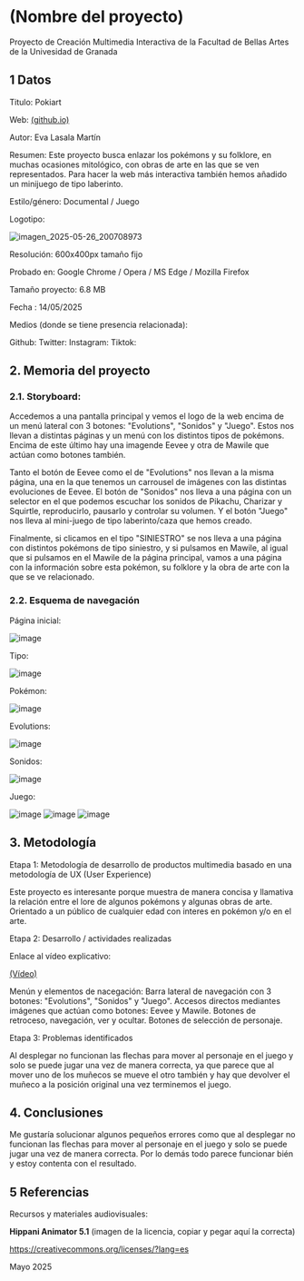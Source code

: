 # (Nombre del proyecto)
Proyecto de Creación Multimedia Interactiva de la Facultad de Bellas Artes de la Univesidad de Granada

## 1 Datos
Titulo: Pokiart

Web: [(github.io)](https://evalm04.github.io/)

Autor: Eva Lasala Martín

Resumen: Este proyecto busca enlazar los pokémons y su folklore, en muchas ocasiones mitológico, con obras de arte en las que se ven representados. Para hacer la web más interactiva también hemos añadido un minijuego de tipo laberinto.

Estilo/género: Documental / Juego

Logotipo:

![imagen_2025-05-26_200708973](https://github.com/user-attachments/assets/a82491f9-f094-4641-9fda-d606d5e446d2)

Resolución: 600x400px tamaño fijo

Probado en: Google Chrome / Opera / MS Edge / Mozilla Firefox

Tamaño proyecto: 6.8 MB

Fecha : 14/05/2025

Medios (donde se tiene presencia relacionada):

Github:
Twitter:
Instagram:
Tiktok:

## 2. Memoria del proyecto
### 2.1. Storyboard:
Accedemos a una pantalla principal y vemos el logo de la web encima de un menú lateral con 3 botones: "Evolutions", "Sonidos" y "Juego". Estos nos llevan a distintas páginas y un menú con los distintos tipos de pokémons. Encima de este último hay una imagende Eevee y otra de Mawile que actúan como botones también.

Tanto el botón de Eevee como el de "Evolutions" nos llevan a la misma página, una en la que tenemos un carrousel de imágenes con las distintas evoluciones de Eevee.
El botón de "Sonidos" nos lleva a una página con un selector en el que podemos escuchar los sonidos de Pikachu, Charizar y Squirtle, reproducirlo, pausarlo y controlar su volumen.
Y el botón "Juego" nos lleva al mini-juego de tipo laberinto/caza que hemos creado.

Finalmente, si clicamos en el tipo "SINIESTRO" se nos lleva a una página con distintos pokémons de tipo siniestro, y si pulsamos en Mawile, al igual que si pulsamos en el Mawile de la página principal, vamos a una página con la información sobre esta pokémon, su folklore y la obra de arte con la que se ve relacionado.

### 2.2. Esquema de navegación
Página inicial:

![image](https://github.com/user-attachments/assets/a9e9fc24-839d-4c90-8a34-cdb007bd4923)

Tipo:

![image](https://github.com/user-attachments/assets/2be2dba9-b478-4d96-9c15-9ca1e7d74a10)

Pokémon:

![image](https://github.com/user-attachments/assets/2a4c80c7-e651-41b3-8414-bc539ca006c3)

Evolutions:

![image](https://github.com/user-attachments/assets/3fa7b55d-0197-49a4-b130-7e8aa7c0637e)

Sonidos:

![image](https://github.com/user-attachments/assets/e3bac424-9401-4aff-8250-a3401172c8c6)

Juego:

![image](https://github.com/user-attachments/assets/f6a6bbc6-c473-4321-8daf-3a7fb3725fc4)
![image](https://github.com/user-attachments/assets/4dc98f22-464d-4521-b5c9-bf8d2689bcd4)
![image](https://github.com/user-attachments/assets/75bdcbd6-8d05-44a9-9db6-011bb60ba138)

## 3. Metodología

Etapa 1: Metodología de desarrollo de productos multimedia basado en una metodología de UX (User Experience)

Este proyecto es interesante porque muestra de manera concisa y llamativa la relación entre el lore de algunos pokémons y algunas obras de arte.
Orientado a un público de cualquier edad con interes en pokémon y/o en el arte.

Etapa 2: Desarrollo / actividades realizadas

Enlace al vídeo explicativo:

[(Vídeo)](https://drive.google.com/file/d/1nbikDDg_Nv221kaddCcxMEogjYZ_Sk_u/view?usp=sharing)

Menún y elementos de nacegación:
Barra lateral de navegación con 3 botones: "Evolutions", "Sonidos" y "Juego".
Accesos directos mediantes imágenes que actúan como botones: Eevee y Mawile.
Botones de retroceso, navegación, ver y ocultar.
Botones de selección de personaje.

Etapa 3: Problemas identificados

Al desplegar no funcionan las flechas para mover al personaje en el juego y solo se puede jugar una vez de manera correcta, ya que parece que al mover uno de los muñecos se mueve el otro también y hay que devolver el muñeco a la posición original una vez terminemos el juego.

## 4. Conclusiones
Me gustaría solucionar algunos pequeños errores como que al desplegar no funcionan las flechas para mover al personaje en el juego y solo se puede jugar una vez de manera correcta. Por lo demás todo parece funcionar bién y estoy contenta con el resultado.

## 5 Referencias
Recursos y materiales audiovisuales:

**Hippani Animator 5.1**
(imagen de la licencia, copiar y pegar aquí la correcta)

https://creativecommons.org/licenses/?lang=es

Mayo 2025
